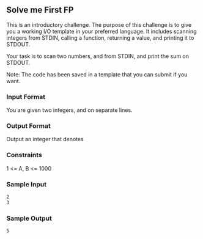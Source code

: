 ## Solve me First FP

This is an introductory challenge. The purpose of this challenge is to give you a working I/O template in your preferred language. It includes scanning integers from STDIN, calling a function, returning a value, and printing it to STDOUT.

Your task is to scan two numbers, and from STDIN, and print the sum on STDOUT.

Note: The code has been saved in a template that you can submit if you want.

### Input Format

You are given two integers, and on separate lines.

### Output Format

Output an integer that denotes

### Constraints

1 <= A, B <= 1000

### Sample Input

```bash
2
3
```

### Sample Output

```bash
5
```
